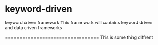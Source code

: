 # keyword-driven
keyword driven framework
This frame work will contains keyword driven and data driven frameworks


=================================
This is some thing diffrent
